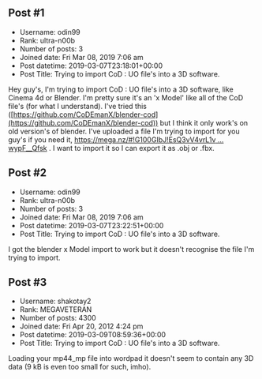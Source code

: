 ## Post #1
- Username: odin99
- Rank: ultra-n00b
- Number of posts: 3
- Joined date: Fri Mar 08, 2019 7:06 am
- Post datetime: 2019-03-07T23:18:01+00:00
- Post Title: Trying to import CoD : UO file's into a 3D software.

Hey guy's, I'm trying to import CoD : UO file's into a 3D software, like Cinema 4d or Blender. I'm pretty sure it's an 'x Model' like all of the CoD file's (for what I understand). I've tried this ([https://github.com/CoDEmanX/blender-cod](https://github.com/CoDEmanX/blender-cod)) but I think it only work's on old version's of blender. I've uploaded a file I'm trying to import for you guy's if you need it, [https://mega.nz/#!G100GIbJ!EsQ3vV4vrL1v ... wypF__Qfsk](https://mega.nz/#!G100GIbJ!EsQ3vV4vrL1vUNH02fVCu9TVd6OEHIfJZwypF__Qfsk) . I want to import it so I can export it as .obj or .fbx.
## Post #2
- Username: odin99
- Rank: ultra-n00b
- Number of posts: 3
- Joined date: Fri Mar 08, 2019 7:06 am
- Post datetime: 2019-03-07T23:22:51+00:00
- Post Title: Trying to import CoD : UO file's into a 3D software.

I got the blender x Model import to work but it doesn't recognise the file I'm trying to import.
## Post #3
- Username: shakotay2
- Rank: MEGAVETERAN
- Number of posts: 4300
- Joined date: Fri Apr 20, 2012 4:24 pm
- Post datetime: 2019-03-09T08:59:36+00:00
- Post Title: Trying to import CoD : UO file's into a 3D software.

Loading your mp44_mp file into wordpad it doesn't seem to contain any 3D data (9 kB is even too small for such, imho).
